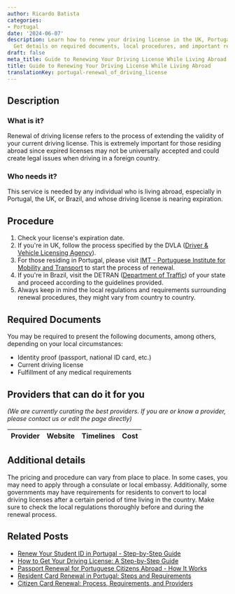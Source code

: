 ```yaml
---
author: Ricardo Batista
categories:
- Portugal
date: '2024-06-07'
description: Learn how to renew your driving license in the UK, Portugal, or Brazil.
  Get details on required documents, local procedures, and important regulations.
draft: false
meta_title: Guide to Renewing Your Driving License While Living Abroad
title: Guide to Renewing Your Driving License While Living Abroad
translationKey: portugal-renewal_of_driving_license
---
```


## Description
### What is it?
Renewal of driving license refers to the process of extending the validity of your current driving license. This is extremely important for those residing abroad since expired licenses may not be universally accepted and could create legal issues when driving in a foreign country. 

### Who needs it?
This service is needed by any individual who is living abroad, especially in Portugal, the UK, or Brazil, and whose driving license is nearing expiration.

## Procedure
1. Check your license's expiration date.
2. If you're in UK, follow the process specified by the DVLA ([Driver & Vehicle Licensing Agency](https://www.gov.uk/renew-driving-licence)).
3. For those residing in Portugal, please visit [IMT - Portuguese Institute for Mobility and Transport](https://www.imt-ip.pt/sites/IMTT/Portugues/Paginas/IMTHome.aspx) to start the process of renewal.
4. If you're in Brazil, visit the DETRAN ([Department of Traffic](http://www.detran.sp.gov.br/)) of your state and proceed according to the guidelines provided. 
5. Always keep in mind the local regulations and requirements surrounding renewal procedures, they might vary from country to country.

## Required Documents
You may be required to present the following documents, among others, depending on your local circumstances:

- Identity proof (passport, national ID card, etc.)
- Current driving license
- Fulfillment of any medical requirements

## Providers that can do it for you

_(We are currently curating the best providers. If you are or know a provider, please contact us or edit the page directly)_

| Provider        |     Website     |     Timelines    |       Cost      |
| :-------------: | :-------------: |  :-------------: | :-------------: |

## Additional details
The pricing and procedure can vary from place to place. In some cases, you may need to apply through a consulate or local embassy. Additionally, some governments may have requirements for residents to convert to local driving licenses after a certain period of time living in the country. Make sure to check the local regulations thoroughly before and during the renewal process.
## Related Posts

- [Renew Your Student ID in Portugal - Step-by-Step Guide](https://tramitit.com/guides/portugal/renewal_of_student_card_for_foreigners/)
- [How to Get Your Driving License: A Step-by-Step Guide](https://tramitit.com/guides/portugal/request_for_driving_license/)
- [Passport Renewal for Portuguese Citizens Abroad - How It Works](https://tramitit.com/guides/portugal/passport_renewal/)
- [Resident Card Renewal in Portugal: Steps and Requirements](https://tramitit.com/guides/portugal/renewal_of_resident_card_for_foreign_citizens/)
- [Citizen Card Renewal: Process, Requirements, and Providers](https://tramitit.com/guides/portugal/renewal_of_citizen_card/)